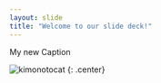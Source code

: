```yaml
---
layout: slide
title: "Welcome to our slide deck!"
---
```


My new Caption  

![kimonotocat](https://octodex.github.com/images/kimonotocat.png)
{: .center}
